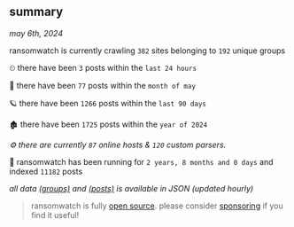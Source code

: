 
## summary
_may 6th, 2024_

ransomwatch is currently crawling `382` sites belonging to `192` unique groups

⏲ there have been `3` posts within the `last 24 hours`

🦈 there have been `77` posts within the `month of may`

🪐 there have been `1266` posts within the `last 90 days`

🏚 there have been `1725` posts within the `year of 2024`

_⚙️ there are currently `87` online hosts & `120` custom parsers._

🦕 ransomwatch has been running for `2 years, 8 months and 0 days` and indexed `11182` posts

_all data  [(groups)](http://ransomwhat.telemetry.ltd/groups) and [(posts)](http://ransomwhat.telemetry.ltd/posts) is available in JSON (updated hourly)_

> ransomwatch is fully [open source](https://github.com/joshhighet/ransomwatch#ransomwatch--). please consider [sponsoring](https://github.com/sponsors/joshhighet) if you find it useful!
